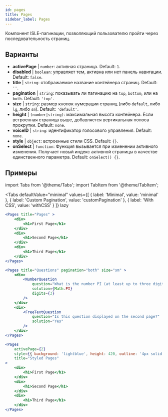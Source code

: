 ```yaml
---
id: pages 
title: Pages
sidebar_label: Pages
---
```


Компонент ISLE-пагинации, позволяющий пользователю пройти через последовательность страниц.

## Варианты

* __activePage__ | `number`: активная страница. Default: `1`.
* __disabled__ | `boolean`: управляет тем, активна или нет панель навигации. Default: `false`.
* __title__ | `string`: отображаемое название контейнера страниц. Default: `''`.
* __pagination__ | `string`: показывать ли пагинацию на `top`, `bottom`, или на `both`. Default: `'top'`.
* __size__ | `string`: размер кнопок нумерации страниц (либо `default`, либо `lg`, либо `sm`). Default: `'default'`.
* __height__ | `(number|string)`: максимальная высота контейнера. Если встроенная страница выше, добавляется вертикальная полоса прокрутки. Default: `none`.
* __voiceID__ | `string`: идентификатор голосового управления. Default: `none`.
* __style__ | `object`: встроенные стили CSS. Default: `{}`.
* __onSelect__ | `function`: Функция вызывается при изменении активного изменения. Получает новый индекс активной страницы в качестве единственного параметра. Default: `onSelect() {}`.


## Примеры

import Tabs from '@theme/Tabs';
import TabItem from '@theme/TabItem';

<Tabs
    defaultValue="minimal"
    values={[
        { label: 'Minimal', value: 'minimal' },
        { label: 'Custom Pagination', value: 'customPagination' },
        { label: 'With CSS', value: 'withCSS' }
    ]}
    lazy
>

<TabItem value="minimal">

```jsx live
<Pages title="Pages" >
    <div>
        <h1>First Page</h1>
    </div>
    <div>
        <h1>Second Page</h1>
    </div>
    <div>
        <h1>Third Page</h1>
    </div>
</Pages>
```

</TabItem>

<TabItem value="customPagination" >

```jsx live
<Pages title="Questions" pagination="both" size="sm" >
    <div>
        <NumberQuestion
            question="What is the number PI (at least up to three digits after the decimal point)?"
            solution={Math.PI}
            digits={3}
        />
    </div>
    <div>
        <FreeTextQuestion 
            question="Is this question displayed on the second page?"
            solution="Yes" 
        />
    </div>
</Pages>
```
</TabItem>

<TabItem value="withCSS">

```jsx live
<Pages 
    activePage={2}
    style={{ background: 'lightblue', height: 420, outline: '4px solid black' }} 
    title="Styled Pages"
>
    <div>
        <h1>First Page</h1>
    </div>
    <div>
        <h1>Second Page</h1>
    </div>
    <div>
        <h1>Third Page</h1>
    </div>
</Pages>
```

</TabItem>

</Tabs>

